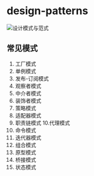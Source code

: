 # design-patterns

<!-- 设计模式分三个大类： 创建型模式， 结构型模式，行为型模式 -->
![设计模式与范式](https://pic3.zhimg.com/80/v2-09583bad77c75b2f2aa12968f72baa36_1440w.webp)


## 常见模式
1. 工厂模式
2. 单例模式
3. 发布-订阅模式
4. 观察者模式
5. 中介者模式
6. 装饰者模式
7. 策略模式
8. 适配器模式
9. 职责链模式
10.代理模式
11. 命令模式
12. 迭代器模式
13. 组合模式
14. 原型模式
15. 桥接模式
16. 状态模式

